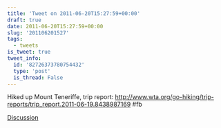 ```yaml
---
title: 'Tweet on 2011-06-20T15:27:59+00:00'
draft: true
date: 2011-06-20T15:27:59+00:00
slug: '201106201527'
tags:
  - tweets
is_tweet: true
tweet_info:
  id: '82726373780754432'
  type: 'post'
  is_thread: False
---
```




Hiked up Mount Teneriffe, trip report: <http://www.wta.org/go-hiking/trip-reports/trip_report.2011-06-19.8438987169> #fb

[Discussion](https://x.com/sytelus/status/82726373780754432)
